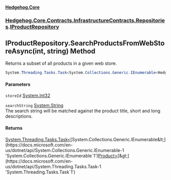 #### [Hedgehog.Core](index.md 'index')
### [Hedgehog.Core.Contracts.InfrastructureContracts.Repositories](Hedgehog_Core_Contracts_InfrastructureContracts_Repositories.md 'Hedgehog.Core.Contracts.InfrastructureContracts.Repositories').[IProductRepository](Hedgehog_Core_Contracts_InfrastructureContracts_Repositories_IProductRepository.md 'Hedgehog.Core.Contracts.InfrastructureContracts.Repositories.IProductRepository')
## IProductRepository.SearchProductsFromWebStoreAsync(int, string) Method
Returns a subset of all products in a given web store.  
```csharp
System.Threading.Tasks.Task<System.Collections.Generic.IEnumerable<Hedgehog.Core.Domain.Product>> SearchProductsFromWebStoreAsync(int storeId, string searchString);
```
#### Parameters
<a name='Hedgehog_Core_Contracts_InfrastructureContracts_Repositories_IProductRepository_SearchProductsFromWebStoreAsync(int_string)_storeId'></a>
`storeId` [System.Int32](https://docs.microsoft.com/en-us/dotnet/api/System.Int32 'System.Int32')  
  
<a name='Hedgehog_Core_Contracts_InfrastructureContracts_Repositories_IProductRepository_SearchProductsFromWebStoreAsync(int_string)_searchString'></a>
`searchString` [System.String](https://docs.microsoft.com/en-us/dotnet/api/System.String 'System.String')  
The search string will be matched against the product title, short and long descriptions.
  
#### Returns
[System.Threading.Tasks.Task&lt;](https://docs.microsoft.com/en-us/dotnet/api/System.Threading.Tasks.Task-1 'System.Threading.Tasks.Task`1')[System.Collections.Generic.IEnumerable&lt;](https://docs.microsoft.com/en-us/dotnet/api/System.Collections.Generic.IEnumerable-1 'System.Collections.Generic.IEnumerable`1')[Product](Hedgehog_Core_Domain_Product.md 'Hedgehog.Core.Domain.Product')[&gt;](https://docs.microsoft.com/en-us/dotnet/api/System.Collections.Generic.IEnumerable-1 'System.Collections.Generic.IEnumerable`1')[&gt;](https://docs.microsoft.com/en-us/dotnet/api/System.Threading.Tasks.Task-1 'System.Threading.Tasks.Task`1')  
